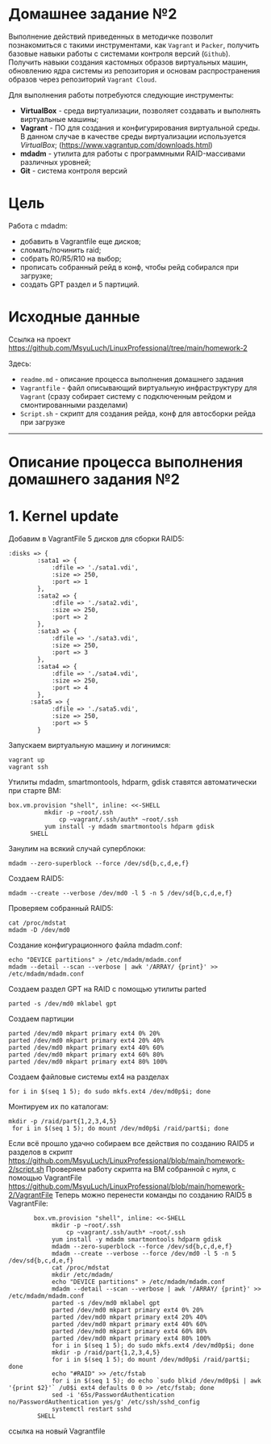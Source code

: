 # **Домашнее задание №2**

Выполнение действий приведенных в методичке позволит познакомиться с такими инструментами, как `Vagrant` и `Packer`, получить базовые навыки работы с системами контроля версий (`Github`). Получить навыки создания кастомных образов виртуальных машин, обновлению ядра системы из репозитория и основам распространения образов через репозиторий `Vagrant Cloud`.

Для выполнения работы потребуются следующие инструменты:

- **VirtualBox** - среда виртуализации, позволяет создавать и выполнять виртуальные машины;
- **Vagrant** - ПО для создания и конфигурирования виртуальной среды. В данном случае в качестве среды виртуализации используется *VirtualBox*; (https://www.vagrantup.com/downloads.html)
- **mdadm** - утилита для работы с программными RAID-массивами различных уровней; 
- **Git** - система контроля версий

# **Цель**
 
Работа с mdadm:

- добавить в Vagrantfile еще дисков;
- сломать/починить raid;
- собрать R0/R5/R10 на выбор;
- прописать собранный рейд в конф, чтобы рейд собирался при загрузке;
- создать GPT раздел и 5 партиций.
 
# **Исходные данные**

Ссылка на проект https://github.com/MsyuLuch/LinuxProfessional/tree/main/homework-2

Здесь:
- `readme.md` - описание процесса выполнения домашнего задания
- `Vagrantfile` - файл описывающий виртуальную инфраструктуру для `Vagrant` (сразу собирает систему с подключенным рейдом и смонтированными разделами)
- `Script.sh` - скрипт для создания рейда, конф для автосборки рейда при загрузке

---
# **Описание процесса выполнения домашнего задания №2**

# **1. Kernel update**

Добавим в VagrantFile 5 дисков для сборки RAID5:

```
:disks => {
        :sata1 => {
            :dfile => './sata1.vdi',
            :size => 250,
            :port => 1
        },
        :sata2 => {
            :dfile => './sata2.vdi',
            :size => 250,
            :port => 2
        },
        :sata3 => {
            :dfile => './sata3.vdi',
            :size => 250,
            :port => 3
        },
        :sata4 => {
            :dfile => './sata4.vdi',
            :size => 250,
            :port => 4
        },
      :sata5 => {
            :dfile => './sata5.vdi',
            :size => 250,
            :port => 5
        }
```

Запускаем виртуальную машину и логинимся:
```
vagrant up
vagrant ssh
```

Утилиты mdadm, smartmontools, hdparm, gdisk ставятся автоматически при старте ВМ:
```
box.vm.provision "shell", inline: <<-SHELL
	      mkdir -p ~root/.ssh
              cp ~vagrant/.ssh/auth* ~root/.ssh
	      yum install -y mdadm smartmontools hdparm gdisk
  	  SHELL
```

Занулим на всякий случай суперблоки:
```
mdadm --zero-superblock --force /dev/sd{b,c,d,e,f}
```
Создаем RAID5:
```
mdadm --create --verbose /dev/md0 -l 5 -n 5 /dev/sd{b,c,d,e,f}
```
Проверяем собранный RAID5:
```
cat /proc/mdstat
mdadm -D /dev/md0
```
Создание конфигурационного файла mdadm.conf:
```
echo "DEVICE partitions" > /etc/mdadm/mdadm.conf
mdadm --detail --scan --verbose | awk '/ARRAY/ {print}' >> /etc/mdadm/mdadm.conf
```
Создаем раздел GPT на RAID с помощью утилиты parted
```
parted -s /dev/md0 mklabel gpt
```
Создаем партиции
```
parted /dev/md0 mkpart primary ext4 0% 20%
parted /dev/md0 mkpart primary ext4 20% 40%
parted /dev/md0 mkpart primary ext4 40% 60%
parted /dev/md0 mkpart primary ext4 60% 80%
parted /dev/md0 mkpart primary ext4 80% 100%
```
Cоздаем файловые системы ext4 на разделах
```
for i in $(seq 1 5); do sudo mkfs.ext4 /dev/md0p$i; done
```
Монтируем их по каталогам:
```
mkdir -p /raid/part{1,2,3,4,5}
 for i in $(seq 1 5); do mount /dev/md0p$i /raid/part$i; done
```
Если всё прошло удачно собираем все действия по созданию RAID5 и разделов в скрипт https://github.com/MsyuLuch/LinuxProfessional/blob/main/homework-2/script.sh
Проверяем работу скрипта на ВМ собранной с нуля, с помощью VagrantFile https://github.com/MsyuLuch/LinuxProfessional/blob/main/homework-2/VagrantFile
Теперь можно перенести команды по созданию RAID5 в VagrantFile:
```
       box.vm.provision "shell", inline: <<-SHELL
            mkdir -p ~root/.ssh
                cp ~vagrant/.ssh/auth* ~root/.ssh
            yum install -y mdadm smartmontools hdparm gdisk
            mdadm --zero-superblock --force /dev/sd{b,c,d,e,f}
            mdadm --create --verbose --force /dev/md0 -l 5 -n 5 /dev/sd{b,c,d,e,f}
            cat /proc/mdstat
            mkdir /etc/mdadm/
            echo "DEVICE partitions" > /etc/mdadm/mdadm.conf
            mdadm --detail --scan --verbose | awk '/ARRAY/ {print}' >> /etc/mdadm/mdadm.conf
            parted -s /dev/md0 mklabel gpt
            parted /dev/md0 mkpart primary ext4 0% 20%
            parted /dev/md0 mkpart primary ext4 20% 40%
            parted /dev/md0 mkpart primary ext4 40% 60%
            parted /dev/md0 mkpart primary ext4 60% 80%
            parted /dev/md0 mkpart primary ext4 80% 100%
            for i in $(seq 1 5); do sudo mkfs.ext4 /dev/md0p$i; done
            mkdir -p /raid/part{1,2,3,4,5}
            for i in $(seq 1 5); do mount /dev/md0p$i /raid/part$i; done
            echo "#RAID" >> /etc/fstab
            for i in $(seq 1 5); do echo `sudo blkid /dev/md0p$i | awk '{print $2}'` /u0$i ext4 defaults 0 0 >> /etc/fstab; done
            sed -i '65s/PasswordAuthentication no/PasswordAuthentication yes/g' /etc/ssh/sshd_config
            systemctl restart sshd
        SHELL
```
ссылка на новый Vagrantfile 
